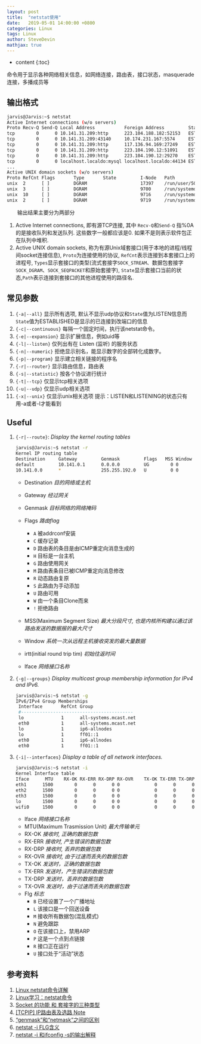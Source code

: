 ```yaml
---
layout: post
title:  "netstat使用"
date:   2019-05-01 14:00:00 +0800
categories: Linux
tags: Linux
author: SteveDevin
mathjax: true
---
```

* content
{:toc}

命令用于显示各种网络相关信息，如网络连接，路由表，接口状态，masquerade 连接，多播成员等




## 输出格式

```bash
jarvis@Jarvis:~$ netstat
Active Internet connections (w/o servers)
Proto Recv-Q Send-Q Local Address           Foreign Address         State
tcp        0      0 10.141.31.209:http      223.104.188.182:52153   ESTABLISHED
tcp        0      0 10.141.31.209:43140     10.174.231.167:5574     ESTABLISHED
tcp        0      0 10.141.31.209:http      117.136.94.169:27249    ESTABLISHED
tcp        0      0 10.141.31.209:http      223.104.190.12:51091    ESTABLISHED
tcp        0      0 10.141.31.209:http      223.104.190.12:29270    ESTABLISHED
tcp        0      0 localhost.localdo:mysql localhost.localdo:44134 ESTABLISHED
...
Active UNIX domain sockets (w/o servers)
Proto RefCnt Flags       Type       State         I-Node   Path
unix  2      [ ]         DGRAM                    17397    /run/user/500/systemd/notify
unix  3      [ ]         DGRAM                    9700     /run/systemd/notify
unix  10     [ ]         DGRAM                    9716     /run/systemd/journal/dev-log
unix  2      [ ]         DGRAM                    9719     /run/systemd/journal/syslog
```

&emsp;&emsp;输出结果主要分为两部分

1. Active Internet connections, 即有源TCP连接, 其中 `Recv-Q`和`Send-Q` 指%0A的是接收队列和发送队列. 这些数字一般都应该是0. 如果不是则表示软件包正在队列中堆积.
2. Active UNIX domain sockets, 称为有源Unix域套接口(用于本地的进程/线程间socket连接信息), `Proto`为连接使用的协议, `RefCnt`表示连接到本套接口上的进程号, `Types`显示套接口的类型(流式套接字`SOCK_STREAM`、数据包套接字`SOCK_DGRAM`、`SOCK_SEQPACKET`和原始套接字), `State`显示套接口当前的状态,`Path`表示连接到套接口的其他进程使用的路径名.

## 常见参数

1. `{-a|--all}`             显示所有选项, 默认不显示udp协议和`State`值为LISTEN信息而`State`值为ESTABLISHED是显示的已连接到改端口的信息
2. `{-c|--continuous}`      每隔一个固定时间，执行该netstat命令。
3. `{-e|--expansion}`       显示扩展信息，例如uid等
4. `{-l|--listen}`          仅列出有在 Listen (监听) 的服务状态
5. `{-n|--numeric}`         拒绝显示别名，能显示数字的全部转化成数字。
6. `{-p|--program}`         显示建立相关链接的程序名
7. `{-r|--router}`          显示路由信息，路由表
8. `{-s|--statistic}`       按各个协议进行统计
9. `{-t|--tcp}`             仅显示tcp相关选项
10. `{-u|--udp}`            仅显示udp相关选项
11. `{-x|--unix}`           仅显示unix相关选项
提示：LISTEN和LISTENING的状态只有用-a或者-l才能看到

## Useful

1. `{-r|--route}`: *Display the kernel routing tables*

   ```bash
   jarvis@Jarvis:~$ netstat -r
   Kernel IP routing table
   Destination     Gateway         Genmask         Flags   MSS Window  irtt Iface
   default         10.141.0.1      0.0.0.0         UG        0 0          0 eth0
   10.141.0.0      *               255.255.192.0   U         0 0          0 eth0
   ```

   - Destination *目的网络或主机*
   - Gateway *经过网关*
   - Genmask *目标网络的网络掩码*
   - Flags *路由flag*
     - `A` 被addrconf安装
     - `C` 缓存记录
     - `D` 路由表的条目是由ICMP重定向消息生成的
     - `H` 目标是一台主机
     - `G` 路由使用网关
     - `M` 路由表条目已被ICMP重定向消息修改
     - `R` 动态路由复原
     - `S` 此路由为手动添加
     - `U` 路由可用
     - `W` 由一个条目Clone而来
     - `!` 拒绝路由

   - MSS(Maximum Segment Size) *最大分段尺寸, 也是内核所构建以通过该路由发送的数据报的最大尺寸*
   - Window *系统一次从远程主机接收突发的最大量数据*
   - irtt(initial round trip tim) *初始往返时间*
   - Iface *网络接口名称*

2. `{-g|--groups}` *Display multicast group membership information for IPv4 and IPv6.*

   ```bash
   jarvis@Jarvis:~$ netstat -g
   IPv6/IPv4 Group Memberships
    Interface       RefCnt Group
    #------------------------------------------
    lo              1      all-systems.mcast.net
    eth0            1      all-systems.mcast.net
    lo              1      ip6-allnodes
    lo              1      ff01::1
    eth0            1      ip6-allnodes
    eth0            1      ff01::1
   ```

3. `{-i|--interfaces}` *Display a table of all network interfaces.*

    ```bash
    jarvis@Jarvis:~$ netstat -i
    Kernel Interface table
    Iface      MTU    RX-OK RX-ERR RX-DRP RX-OVR    TX-OK TX-ERR TX-DRP TX-OVR Flg
    eth1      1500        0      0      0 0             0      0      0      0 BMRU
    eth2      1500        0      0      0 0             0      0      0      0 BMRU
    eth3      1500        0      0      0 0             0      0      0      0 BMRU
    lo        1500        0      0      0 0             0      0      0      0 LRU
    wifi0     1500        0      0      0 0             0      0      0      0 BMRU
    ```

    - Iface *网络接口名称*
    - MTU(Maximum Trasmission Unit) *最大传输单元*
    - RX-OK *接收时, 正确的数据包数*
    - RX-ERR *接收时, 产生错误的数据包数*
    - RX-DRP *接收时, 丢弃的数据包数*
    - RX-OVR *接收时, 由于过速而丢失的数据包数*
    - TX-OK *发送时，正确的数据包数*
    - TX-ERR *发送时，产生错误的数据包数*
    - TX-DRP *发送时，丢弃的数据包数*
    - TX-OVR *发送时，由于过速而丢失的数据包数*
    - Flg *标志*
      - `B` 已经设置了一个广播地址
      - `L` 该接口是一个回送设备
      - `M` 接收所有数据包(混乱模式)
      - `N` 避免跟踪
      - `O` 在该接口上，禁用ARP
      - `P` 这是一个点到点链接
      - `R` 接口正在运行
      - `U` 接口处于“活动”状态

## 参考资料

1. [Linux netstat命令详解](https://www.cnblogs.com/ggjucheng/archive/2012/01/08/2316661.html)
2. [Linux学习：netstat命令](https://www.cnblogs.com/51kata/p/5531278.html)
3. [Socket 的功能 和 套接字的三种类型](https://blog.csdn.net/bjyddxhfxq/article/details/51119653)
4. [[TCPIP] IP路由表及选路 Note](https://www.cnblogs.com/abeen/p/4969063.html)
5. [“genmask”和“netmask”之间的区别](http://www.kbase101.com/question/33854.html)
6. [netstat -i FLG含义](http://www.voidcn.com/article/p-clphimwp-bd.html)
7. [netstat -i 和ifconfig -s的输出解释](http://www.voidcn.com/article/p-dfulhmag-bv.html)